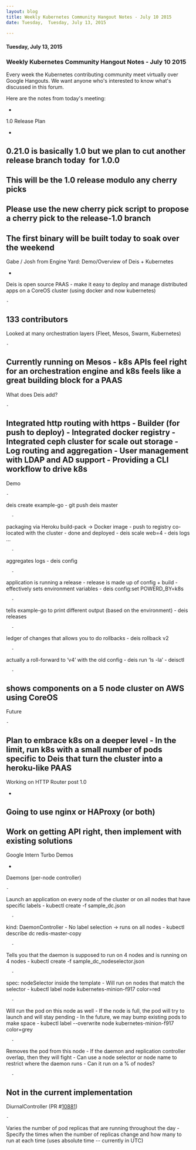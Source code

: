```yaml
---
layout: blog
title: Weekly Kubernetes Community Hangout Notes - July 10 2015
date: Tuesday,  Tuesday, July 13, 2015 
 
---
```

#### Tuesday, July 13, 2015 
### Weekly Kubernetes Community Hangout Notes - July 10 2015 
Every week the Kubernetes contributing community meet virtually over Google Hangouts. We want anyone who's interested to know what's discussed in this forum.  
  
Here are the notes from today's meeting:  
  
  

- 
1.0 Release Plan

  - 
0.21.0 is basically 1.0 but we plan to cut another release branch today &nbsp;for 1.0.0
  - 
This will be the 1.0 release modulo any cherry picks
  - 
Please use the new cherry pick script to propose a cherry pick to the release-1.0 branch
  - 
The first binary will be built today to soak over the weekend
- 
Gabe / Josh from Engine Yard: Demo/Overview of Deis + Kubernetes

  - 
Deis is open source PAAS - make it easy to deploy and manage distributed apps on a CoreOS cluster (using docker and now kubernetes)

    - 
133 contributors
  - 
Looked at many orchestration layers (Fleet, Mesos, Swarm, Kubernetes)

    - 
Currently running on Mesos
    - 
k8s APIs feel right for an orchestration engine and k8s feels like a great building block for a PAAS
  - 
What does Deis add?

    - 
Integrated http routing with https
    - 
Builder (for push to deploy)
    - 
Integrated docker registry
    - 
Integrated ceph cluster for scale out storage
    - 
Log routing and aggregation
    - 
User management with LDAP and AD support
    - 
Providing a CLI workflow to drive k8s
  - 
Demo

    - 
deis create example-go
    - 
git push deis master

      - 
packaging via Heroku build-pack -\> Docker image
      - 
push to registry co-located with the cluster
      - 
done and deployed
    - 
deis scale web=4
    - 
deis logs …

      - 
aggregates logs
    - 
deis config

      - 
application is running a release
      - 
release is made up of config + build
      - 
effectively sets environment variables
    - 
deis config:set POWERD\_BY=k8s

      - 
tells example-go to print different output (based on the environment)
    - 
deis releases

      - 
ledger of changes that allows you to do rollbacks
    - 
deis rollback v2

      - 
actually a roll-forward to ‘v4’ with the old config
    - 
deis run ‘ls -la’
    - 
deisctl

      - 
shows components on a 5 node cluster on AWS using CoreOS
  - 
Future

    - 
Plan to embrace k8s on a deeper level
    - 
In the limit, run k8s with a small number of pods specific to Deis that turn the cluster into a heroku-like PAAS
- 
Working on HTTP Router post 1.0

  - 
Going to use nginx or HAProxy (or both)
  - 
Work on getting API right, then implement with existing solutions
- 
Google Intern Turbo Demos

  - 
Daemons (per-node controller)

    - 
Launch an application on every node of the cluster or on all nodes that have specific labels
    - 
kubectl create -f sample\_dc.json

      - 
kind: DaemonController
      - 
No label selection → runs on all nodes
    - 
kubectl describe dc redis-master-copy

      - 
Tells you that the daemon is supposed to run on 4 nodes and is running on 4 nodes
    - 
kubectl create -f sample\_dc\_nodeselector.json

      - 
spec: nodeSelector inside the template
      - 
Will run on nodes that match the selector
    - 
kubectl label node kubernetes-minion-f917 color=red

      - 
Will run the pod on this node as well
      - 
If the node is full, the pod will try to launch and will stay pending
      - 
In the future, we may bump existing pods to make space
    - 
kubectl label --overwrite node kubernetes-minion-f917 color=grey

      - 
Removes the pod from this node
    - 
If the daemon and replication controller overlap, then they will fight
    - 
Can use a node selector or node name to restrict where the daemon runs
    - 
Can it run on a % of nodes?

      - 
Not in the current implementation
  - 
DiurnalController (PR #[10881](https://github.com/GoogleCloudPlatform/kubernetes/pull/10881))

    - 
Varies the number of pod replicas that are running throughout the day
    - Specify the times when the number of replicas change and how many to run at each time (uses absolute time -- currently in UTC)
